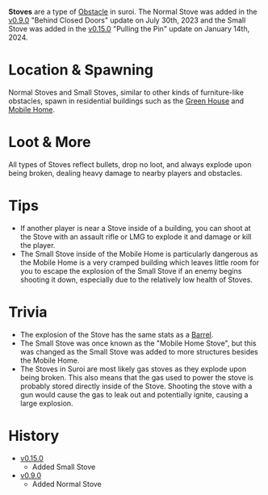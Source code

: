 **Stoves** are a type of [Obstacle](/obstacles) in suroi. The Normal Stove was added in the [v0.9.0](https://github.com/HasangerGames/suroi/releases/tag/v0.9.0) "Behind Closed Doors" update on July 30th, 2023 and the Small Stove was added in the [v0.15.0](https://github.com/HasangerGames/suroi/releases/tag/v0.15.0) "Pulling the Pin" update on January 14th, 2024.

# Location & Spawning

Normal Stoves and Small Stoves, similar to other kinds of furniture-like obstacles, spawn in residential buildings such as the [Green House](/buildings/green_house) and [Mobile Home](/buildings/mobile_home).

# Loot & More

All types of Stoves reflect bullets, drop no loot, and always explode upon being broken, dealing heavy damage to nearby players and obstacles.

# Tips

- If another player is near a Stove inside of a building, you can shoot at the Stove with an assault rifle or LMG to explode it and damage or kill the player.
- The Small Stove inside of the Mobile Home is particularly dangerous as the Mobile Home is a very cramped building which leaves little room for you to escape the explosion of the Small Stove if an enemy begins shooting it down, especially due to the relatively low health of Stoves.

# Trivia

- The explosion of the Stove has the same stats as a [Barrel](/obstacles/barrel).
- The Small Stove was once known as the "Mobile Home Stove", but this was changed as the Small Stove was added to more structures besides the Mobile Home.
- The Stoves in Suroi are most likely gas stoves as they explode upon being broken. This also means that the gas used to power the stove is probably stored directly inside of the Stove. Shooting the stove with a gun would cause the gas to leak out and potentially ignite, causing a large explosion.

# History

- [v0.15.0](https://github.com/HasangerGames/suroi/releases/tag/v0.15.0)
  - Added Small Stove
- [v0.9.0](https://github.com/HasangerGames/suroi/releases/tag/v0.9.0)
  - Added Normal Stove
